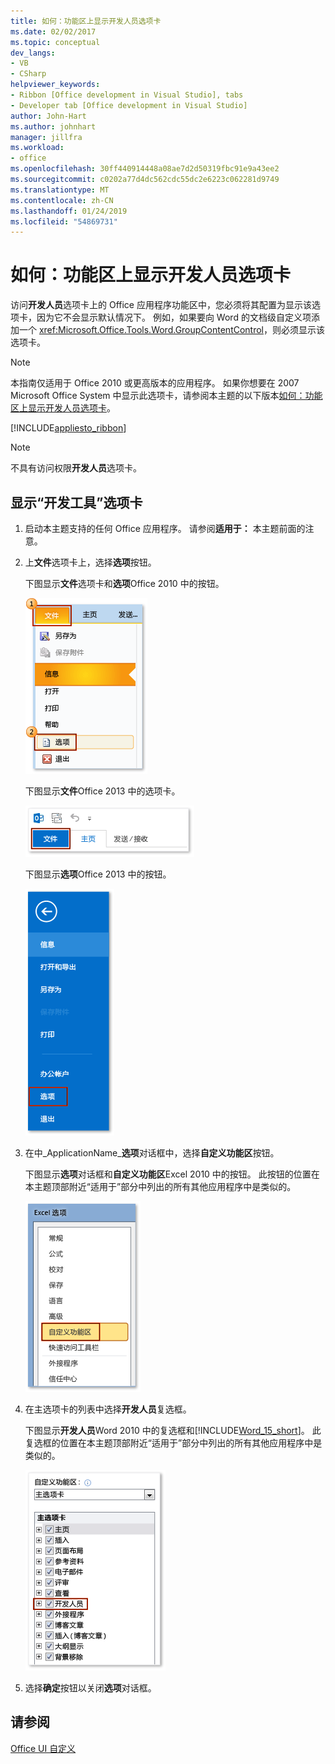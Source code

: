 ```yaml
---
title: 如何：功能区上显示开发人员选项卡
ms.date: 02/02/2017
ms.topic: conceptual
dev_langs:
- VB
- CSharp
helpviewer_keywords:
- Ribbon [Office development in Visual Studio], tabs
- Developer tab [Office development in Visual Studio]
author: John-Hart
ms.author: johnhart
manager: jillfra
ms.workload:
- office
ms.openlocfilehash: 30ff440914448a08ae7d2d50319fbc91e9a43ee2
ms.sourcegitcommit: c0202a77d4dc562cdc55dc2e6223c062281d9749
ms.translationtype: MT
ms.contentlocale: zh-CN
ms.lasthandoff: 01/24/2019
ms.locfileid: "54869731"
---
```

# <a name="how-to-show-the-developer-tab-on-the-ribbon"></a>如何：功能区上显示开发人员选项卡
  访问**开发人员**选项卡上的 Office 应用程序功能区中，您必须将其配置为显示该选项卡，因为它不会显示默认情况下。 例如，如果要向 Word 的文档级自定义项添加一个 <xref:Microsoft.Office.Tools.Word.GroupContentControl>，则必须显示该选项卡。  
  
> [!NOTE]  
>  本指南仅适用于 Office 2010 或更高版本的应用程序。 如果你想要在 2007 Microsoft Office System 中显示此选项卡，请参阅本主题的以下版本[如何：功能区上显示开发人员选项卡](https://web.archive.org/web/20140303033431/msdn.microsoft.com/library/bb608625(v=vs.90).aspx
)。  
  
 [!INCLUDE[appliesto_ribbon](../vsto/includes/appliesto-ribbon-md.md)]  
  
> [!NOTE]  
>  不具有访问权限**开发人员**选项卡。  
  
## <a name="to-show-the-developer-tab"></a>显示“开发工具”选项卡  
  
1.  启动本主题支持的任何 Office 应用程序。 请参阅**适用于：** 本主题前面的注意。  
  
2.  上**文件**选项卡上，选择**选项**按钮。  
  
     下图显示**文件**选项卡和**选项**Office 2010 中的按钮。  
  
     ![选择文件，Outlook 2010 中的选项](../vsto/media/vsto-office-file-tab.png "选择文件，Outlook 2010 中的选项")  
  
     下图显示**文件**Office 2013 中的选项卡。  
  
     ![Outlook 2013 中的文件选项卡](../vsto/media/vsto-office2013-filetab.png "Outlook 2013 中的文件选项卡")  
  
     下图显示**选项**Office 2013 中的按钮。  
  
     ![Outlook 2013 Preview 中的选项按钮](../vsto/media/vsto-office2013-optionsbutton.png "Outlook 2013 Preview 中的选项按钮")  
  
3.  在中_ApplicationName_**选项**对话框中，选择**自定义功能区**按钮。  
  
     下图显示**选项**对话框和**自定义功能区**Excel 2010 中的按钮。 此按钮的位置在本主题顶部附近“适用于”部分中列出的所有其他应用程序中是类似的。  
  
     ![自定义功能区按钮](../vsto/media/vsto-office2010-customizeribbonbutton.png "自定义功能区按钮")  
  
4.  在主选项卡的列表中选择**开发人员**复选框。  
  
     下图显示**开发人员**Word 2010 中的复选框和[!INCLUDE[Word_15_short](../vsto/includes/word-15-short-md.md)]。 此复选框的位置在本主题顶部附近“适用于”部分中列出的所有其他应用程序中是类似的。  
  
     ![Word 选项对话框中的开发人员复选框](../vsto/media/vsto-office2010-developercheckbox.png "The Developer Word 选项对话框中的复选框")  
  
5.  选择**确定**按钮以关闭**选项**对话框。  
  
## <a name="see-also"></a>请参阅  
 [Office UI 自定义](../vsto/office-ui-customization.md)  
